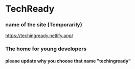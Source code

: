 # TechReady

### name of the site (Temporarily)

https://techingready.netlify.app/

### The home for young developers
#### please update why you choose that name "techingready"
